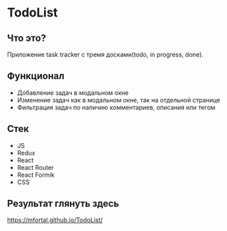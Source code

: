 # TodoList
## Что это?
Приложение task tracker с тремя досками(todo, in progress, done).
## Функционал
+ Добавление задач в модальном окне
+ Изменение задач как в модальном окне, так на отдельной странице
+ Фильтрация задач по наличию комментариев, описания или тегом
## Стек
+ JS
+ Redux
+ React
+ React Router
+ React Formik
+ CSS
## Результат глянуть здесь
https://mfortal.github.io/TodoList/
